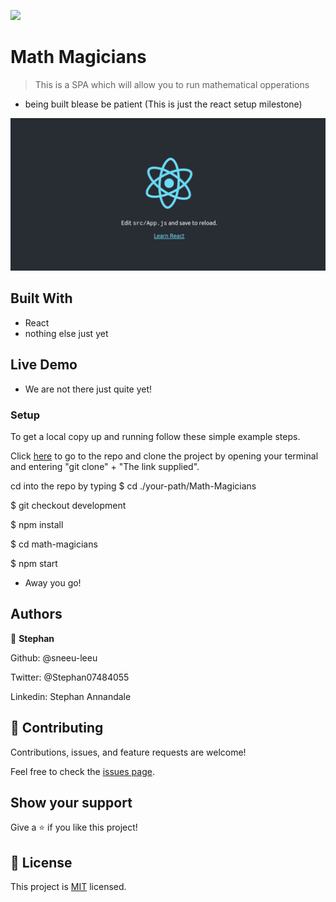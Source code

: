 ![](https://img.shields.io/badge/Microverse-blueviolet)

# Math Magicians

> This is a SPA which will allow you to run mathematical opperations
- being built blease be patient  (This is just the react setup milestone)


![screenshot](./img/scree-shot.png)


## Built With

- React
- nothing else just yet

## Live Demo

- We are not there just quite yet!

### Setup

To get a local copy up and running follow these simple example steps.

Click [here](https://github.com/sneeu-leeu/Math-Magicians) to go to the repo and clone the project by opening your terminal and entering "git clone" + "The link supplied".

cd into the repo by typing
$ cd ./your-path/Math-Magicians

$ git checkout development

$ npm install

$ cd math-magicians

$ npm start 

- Away you go!

## Authors

👤 **Stephan**

Github: @sneeu-leeu

Twitter: @Stephan07484055

Linkedin: Stephan Annandale



## 🤝 Contributing

Contributions, issues, and feature requests are welcome!


Feel free to check the [issues page](https://github.com/sneeu-leeu/To-Do-List/issues/4).

## Show your support

Give a ⭐️ if you like this project!

## 📝 License

This project is [MIT](https://opensource.org/licenses/MIT) licensed.
